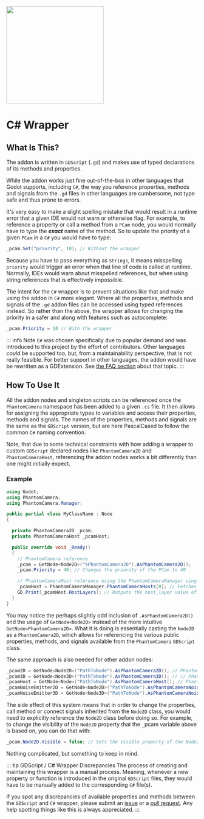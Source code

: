 <img src="/assets/icons/csharp-wrapper.svg" height="256" width="256"/>


# C# Wrapper

## What Is This?
The addon is written in `GDScript` (`.gd`) and makes use of typed declarations of its methods and properties.

While the addon works just fine out-of-the-box in other languages that Godot supports, including `C#`, the way you reference properties, methods and signals from the `.gd` files in other languages are cumbersome, not type safe and thus prone to errors.

It's very easy to make a slight spelling mistake that would result in a runtime error that a given IDE would not warn or otherwise flag. For example, to reference a property or call a method from a `PCam` node, you would normally have to type the _**exact**_ name of the method. So to update the priority of a given `PCam` in a `C#` you would have to type:

```csharp
_pcam.Set("priority", 10); // Without the wrapper
```
Because you have to pass everything as `Strings`, it means misspelling `priority` would trigger an error when that line of code is called at runtime. Normally, IDEs would warn about misspelled references, but when using string references that is effectively impossible.

The intent for the `C#` wrapper is to prevent situations like that and make using the addon in `C#` more elegant. Where all the properties, methods and signals of the `.gd` addon files can be accessed using typed references instead. So rather than the above, the wrapper allows for changing the priority in a safer and along with features such as autocomplete:

```csharp
_pcam.Priority = 10 // With the wrapper
```

::: info Note
`C#` was chosen specifically due to popular demand and was introduced to this project by the effort of contributors. Other languages _could_ be supported too, but, from a maintainability perspective, that is not really feasible. For better support in other languages, the addon would have be rewritten as a GDExtension. See [the FAQ section](/support/faq#has-rewriting-it-as-an-gdextension-been-considered) about that topic.
:::

## How To Use It
All the addon nodes and singleton scripts can be referenced once the `PhantomCamera` namespace has been added to a given `.cs` file. It then allows for assigning the appropriate types to variables and access their properties, methods and signals. The names of the properties, methods and signals are the same as the `GDScript` version, but are here PascalCased to follow the common `C#` naming convention.

Note, that due to some technical constraints with how adding a wrapper to custom `GDScript` declared nodes like `PhantomCamera2D` and `PhantomCameraHost`, referencing the addon nodes works a bit differently than one might initially expect.

### Example
```csharp
using Godot;
using PhantomCamera;
using PhantomCamera.Manager;

public partial class MyClassName : Node
{

  private PhantomCamera2D _pcam;
  private PhantomCameraHost _pcamHost;

  public override void _Ready()
  {
    // PhantomCamera reference
    _pcam = GetNode<Node2D>("%PhantomCamera2D").AsPhantomCamera2D();
    _pcam.Priority = 40; // Changes the priority of the PCam to 40

    // PhantomCameraHost reference using the PhantomCameraManager singleton
    _pcamHost = PhantomCameraManager.PhantomCameraHosts[0]; // Fetches the first PCamHost through the PCamManager singleton
    GD.Print(_pcamHost.HostLayers); // Outputs the host_layer value of the PCamHost
  }
}
```


You may notice the perhaps slightly odd inclusion of `.AsPhantomCamera2D()` and the usage of `GetNode<Node2D>` instead of the more intuitive `GetNode<PhantomCamera2D>`. What it is doing is essentially casting the `Node2D` as a `PhantomCamera2D`, which allows for referencing the various public properties, methods, and signals available from the `PhantomCamera` `GDScript` class.

The same approach is also needed for other addon nodes:


```csharp
_pcam2D = GetNode<Node2D>("PathToNode").AsPhantomCamera2D(); // PhantomCamera2D
_pcam3D = GetNode<Node3D>("PathToNode").AsPhantomCamera3D(); // // PhantomCamera3D
_pcamHost = GetNode<Node>("PathToNode").AsPhantomCameraHost(); // PhantomCameraHost
_pcamNoiseEmitter2D = GetNode<Node2D>("PathToNode").AsPhantomCameraNoiseEmitter2D(); // PhantomCameraNoiseEmitter2D
_pcamNoiseEmitter3D = GetNode<Node3D>("PathToNode").AsPhantomCameraNoiseEmitter3D(); // PhantomCameraNoiseEmitter3D
```
The side effect of this system means that in order to change the properties, call method or connect signals inherited from the `Node2D` class, you would need to explicitly reference the `Node2D` class before doing so.
For example, to change the visibility of the `Node2D` property that the `_`pcam variable above is based on, you can do that with:

```csharp
_pcam.Node2D.Visible = false; // Sets the Visible property of the Node2D class to false
```

Nothing complicated, but something to keep in mind.


::: tip GDScript / C# Wrapper Discrepancies
The process of creating and maintaining this wrapper is a manual process. Meaning, whenever a new property or function is introduced in the original `GDScript` files, they would have to be manually added to the corresponding `C#` file(s).

If you spot any discrepancies of available properties and methods between the `GDScript` and `C#` wrapper, please submit an [issue](https://github.com/ramokz/phantom-camera/issues/new?template=bug_report.yml) or a [pull request](https://github.com/ramokz/phantom-camera/pulls). Any help spotting things like this is always appreciated.
:::
